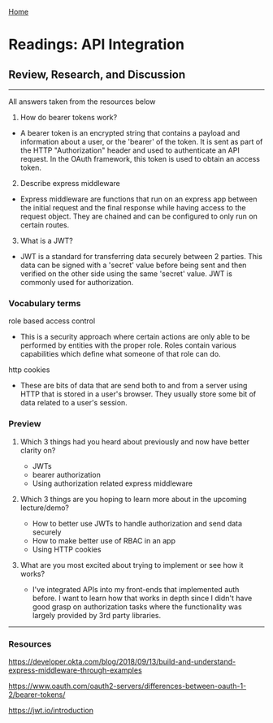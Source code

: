 [Home](README.md)
 
# Readings: API Integration
 
## Review, Research, and Discussion
 
---------------
All answers taken from the resources below

1) How do bearer tokens work?

  * A bearer token is an encrypted string that contains a payload and information about a user, or the 'bearer' of the token. It is sent as part of the HTTP "Authorization" header and used to authenticate an API request. In the OAuth framework, this token is used to obtain an access token.

2) Describe express middleware

  * Express middleware are functions that run on an express app between the initial request and the final response while having access to the request object. They are chained and can be configured to only run on certain routes.

3) What is a JWT?

  * JWT is a standard for transferring data securely between 2 parties. This data can be signed with a 'secret' value before being sent and then verified on the other side using the same 'secret' value. JWT is commonly used for authorization.

### Vocabulary terms

role based access control

  * This is a security approach where certain actions are only able to be performed by entities with the proper role. Roles contain various capabilities which define what someone of that role can do.

http cookies

  * These are bits of data that are send both to and from a server using HTTP that is stored in a user's browser. They usually store some bit of data related to a user's session.

### Preview

1) Which 3 things had you heard about previously and now have better clarity on?

    * JWTs
    * bearer authorization 
    * Using authorization related express middleware

2) Which 3 things are you hoping to learn more about in the upcoming lecture/demo?

    * How to better use JWTs to handle authorization and send data securely  
    * How to make better use of RBAC in an app 
    * Using HTTP cookies
 
3) What are you most excited about trying to implement or see how it works?
 
    * I've integrated APIs into my front-ends that implemented auth before. I want to learn how that works in depth since I didn't have good grasp on authorization tasks where the functionality was largely provided by 3rd party libraries. 

--------------

### Resources

https://developer.okta.com/blog/2018/09/13/build-and-understand-express-middleware-through-examples

https://www.oauth.com/oauth2-servers/differences-between-oauth-1-2/bearer-tokens/

https://jwt.io/introduction